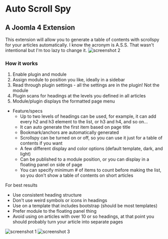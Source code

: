 # Auto Scroll Spy
## A Joomla 4 Extension

This extension will allow you to generate a table of contents with scrollspy for your articles automatically.
I know the acronym is A.S.S. That wasn't intentional but I'm too lazy to change it.
![screenshot 2](https://raw.githubusercontent.com/kevinsguides/auto-scrollspy/main/scrollspy-docs/scrollspy2.png)
### How it works
1. Enable plugin and module
2. Assign module to position you like, ideally in a sidebar
3. Read through plugin settings - all the settings are in the plugin! Not the module
4. Plugin scans for headings at the levels you defined in all articles
5. Module/plugin displays the formatted page menu

* Feature/specs
  * Up to two levels of headings can be  used, for example, it can add every h2 and h3 element to the list, or h3 and h4, and so on...
  * It can auto generate the first item based on page title
  * Bookmark/anchors are automatically generated
  * Scrollspy can be turned on or off, so you can use it just for a table of contents if you want
  * A few different display and color options (default template, dark, and light)
  * Can be published to a module position, or you can display in a floating panel on side of page
  * You can specify minimum # of items to count before making the list, so you don't show a table of contents on short articles

For best results
  * Use consistent heading structure
  * Don't use weird symbols or icons in headings
  * Use on a template that includes bootstrap (should be most templates)
  * Prefer module to the floating panel thing
  * Avoid using on articles with over 10 or so headings, at that point you should probably turn your article into separate pages

![screenshot 1](https://raw.githubusercontent.com/kevinsguides/auto-scrollspy/main/scrollspy-docs/scrollspy1.png)
![screenshot 3](https://raw.githubusercontent.com/kevinsguides/auto-scrollspy/main/scrollspy-docs/scrollspy3.png)
